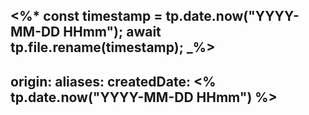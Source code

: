 <%*
const timestamp = tp.date.now("YYYY-MM-DD HHmm");
await tp.file.rename(timestamp);
_%>
---
origin: 
aliases: 
createdDate: <% tp.date.now("YYYY-MM-DD HHmm") %>
--- 